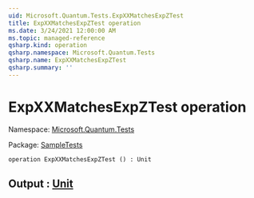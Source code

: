 ```yaml
---
uid: Microsoft.Quantum.Tests.ExpXXMatchesExpZTest
title: ExpXXMatchesExpZTest operation
ms.date: 3/24/2021 12:00:00 AM
ms.topic: managed-reference
qsharp.kind: operation
qsharp.namespace: Microsoft.Quantum.Tests
qsharp.name: ExpXXMatchesExpZTest
qsharp.summary: ''
---
```


# ExpXXMatchesExpZTest operation

Namespace: [Microsoft.Quantum.Tests](xref:Microsoft.Quantum.Tests)

Package: [SampleTests](https://nuget.org/packages/SampleTests)




```qsharp
operation ExpXXMatchesExpZTest () : Unit
```


## Output : [Unit](xref:microsoft.quantum.lang-ref.unit)

